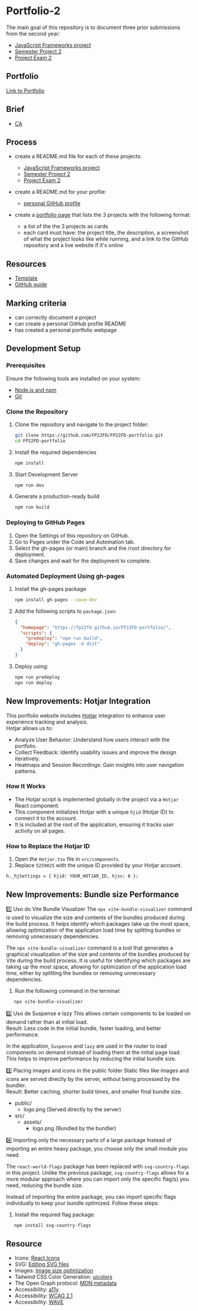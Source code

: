 # Portfolio-2

The main goal of this repository is to document three prior submissions from the second year:

- [JavaScript Frameworks project](https://onlineshop-ca.netlify.app/)
- [Semester Project 2](https://fp22fd.github.io/Auction-House-SP2-CA/)
- [Project Exam 2](https://holidaze-booking-ca.netlify.app/)

## Portfolio

[Link to Portfolio](https://fp22fd.github.io/FP22FD-portfolio/)

## Brief

- [CA](docs/brief.png)

## Process

- create a README.md file for each of these projects:

  - [JavaScript Frameworks project](https://github.com/FP22FD/online-shop-CA/blob/main/README.md)
  - [Semester Project 2](https://github.com/FP22FD/Auction-House-SP2-CA/blob/main/README.md)
  - [Project Exam 2](https://github.com/FP22FD/holidaze-booking/blob/main/README.md)

- create a README.md for your profile:
  - [personal GitHub profile](https://github.com/FP22FD)
- create a [portfolio page](https://fp22fd.github.io/FP22FD-portfolio/) that lists the 3 projects with the following format:

  - a list of the the 3 projects as cards
  - each card must have: the project title, the description, a screenshot of what the project looks like while running, and a link to the GitHub repository and a live website if it's online

## Resources

- [Template](https://github.com/NoroffFEU/portfolio-1-example/blob/main/README.md)
- [GitHub guide](https://docs.github.com/en/account-and-profile/setting-up-and-managing-your-github-profile/customizing-your-profile/managing-your-profile-readme)

## Marking criteria

- can correctly document a project
- can create a personal GitHub profile README
- has created a personal portfolio webpage

## Development Setup

### Prerequisites

Ensure the following tools are installed on your system:

- [Node.js and npm](https://nodejs.org/)
- [Git](https://git-scm.com/)

### Clone the Repository

1. Clone the repository and navigate to the project folder:

   ```bash
   git clone https://github.com/FP22FD/FP22FD-portfolio.git
   cd FP22FD-portfolio

   ```

2. Install the required dependencies

   ```bash
   npm install

   ```

3. Start Development Server

   ```bash
   npm run dev

   ```

4. Generate a production-ready build

   ```bash
   npm run build
   ```

### Deploying to GitHub Pages

1. Open the Settings of this repository on GitHub.
2. Go to Pages under the Code and Automation tab.
3. Select the gh-pages (or main) branch and the /root directory for deployment.
4. Save changes and wait for the deployment to complete.

### Automated Deployment Using gh-pages

1. Install the gh-pages package

   ```bash
   npm install gh-pages --save-dev

   ```

2. Add the following scripts to `package.json`:

   ```json
   {
     "homepage": "https://fp22fd.github.io/FP22FD-portfolio/",
     "scripts": {
       "predeploy": "npm run build",
       "deploy": "gh-pages -d dist"
     }
   }
   ```

3. Deploy using:

   ```bash
   npm run predeploy
   npn run deploy
   ```

## New Improvements: Hotjar Integration

This portfolio website includes [Hotjar](https://www.hotjar.com/) integration to enhance user experience tracking and analysis.  
Hotjar allows us to:

- Analyze User Behavior: Understand how users interact with the portfolio.
- Collect Feedback: Identify usability issues and improve the design iteratively.
- Heatmaps and Session Recordings: Gain insights into user navigation patterns.

### How It Works

- The Hotjar script is implemented globally in the project via a `Hotjar` React component.
- This component initializes Hotjar with a unique `hjid` (Hotjar ID) to connect it to the account.
- It is included at the root of the application, ensuring it tracks user activity on all pages.

### How to Replace the Hotjar ID

1. Open the `Hotjar.tsx` file in `src/components`.
2. Replace `5259025` with the unique ID provided by your Hotjar account.

```tsx
h._hjSettings = { hjid: YOUR_HOTJAR_ID, hjsv: 6 };
```

## New Improvements: Bundle size Performance

1️⃣ Uso do Vite Bundle Visualizer
The `npx vite-bundle-visualizer` command is used to visualize the size and contents of the bundles produced during the build process.
It helps identify which packages take up the most space, allowing optimization of the application load time by splitting bundles or removing unnecessary dependencies.

The `npx vite-bundle-visualizer` command is a tool that generates a graphical visualization of the size and contents of the bundles produced by Vite during the build process. It is useful for identifying which packages are taking up the most space, allowing for optimization of the application load time, either by splitting the bundles or removing unnecessary dependencies.

1. Run the following command in the terminal:

```bash
   npx vite-bundle-visualizer
```

2️⃣ Uso de Suspense e lazy
This allows certain components to be loaded on demand rather than at initial load.  
Result: Less code in the initial bundle, faster loading, and better performance.

In the application, `Suspense` and `lazy` are used in the router to load components on demand instead of loading them at the initial page load.
This helps to improve performance by reducing the initial bundle size.

3️⃣ Placing images and icons in the public folder
Static files like images and icons are served directly by the server, without being processed by the bundler.  
Result: Better caching, shorter build times, and smaller final bundle size.

- public/
  - logo.png (Served directly by the server)
- src/
  - assets/
    - logo.png (Bundled by the bundler)

4️⃣ Importing only the necessary parts of a large package
Instead of importing an entire heavy package, you choose only the small module you need.

The `react-world-flags` package has been replaced with `svg-country-flags` in this project.
Unlike the previous package, `svg-country-flags` allows for a more modular approach where you can import only the specific flag(s) you need, reducing the bundle size.

Instead of importing the entire package, you can import specific flags individually to keep your bundle optimized. Follow these steps:

1. Install the required flag package:

```bash
   npm install svg-country-flags
```

## Resource

- Icons: [React Icons](https://react-icons.github.io/react-icons/icons/pi/)
- SVG: [Editing SVG files](https://www.svgviewer.dev/)
- Images: [Image size optimization](https://tinypng.com/)
- Tailwind CSS Color Generation: [uicolors](https://uicolors.app/create)
- The Open Graph protocol: [MDN metadata](https://developer.mozilla.org/en-US/docs/Learn_web_development/Core/Structuring_content/Webpage_metadata)
- Accessibility: [a11y](https://www.a11yproject.com/)
- Accessibility: [WCAG 2.1](https://www.w3.org/TR/WCAG21/)
- Accessibility: [WAVE](https://wave.webaim.org/sitewide)
